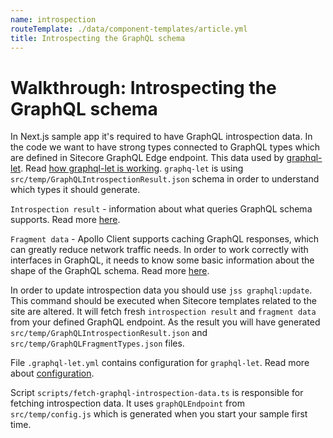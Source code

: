 ```yaml
---
name: introspection
routeTemplate: ./data/component-templates/article.yml
title: Introspecting the GraphQL schema
---
```

# Walkthrough: Introspecting the GraphQL schema

In Next.js sample app it's required to have GraphQL introspection data. In the code we want to have strong types connected to GraphQL types which are defined in Sitecore GraphQL Edge endpoint. This data used by [graphql-let](https://github.com/piglovesyou/graphql-let). Read [how graphql-let is working](https://github.com/piglovesyou/graphql-let#how-it-works).
`graphq-let` is using `src/temp/GraphQLIntrospectionResult.json` schema in order to understand which types it should generate.

`Introspection result` - information about what queries GraphQL schema supports. Read more [here](https://graphql.org/learn/introspection).

`Fragment data` - Apollo Client supports caching GraphQL responses, which can greatly reduce network traffic needs. In order to work correctly with interfaces in GraphQL, it needs to know some basic information about the shape of the GraphQL schema. Read more [here](https://www.apollographql.com/docs/react/advanced/fragments.html#fragment-matcher).

In order to update introspection data you should use `jss graphql:update`. This command should be executed when Sitecore templates related to the site are altered. It will fetch fresh `introspection result` and `fragment data` from your defined GraphQL endpoint. As the result you will have generated `src/temp/GraphQLIntrospectionResult.json` and `src/temp/GraphQLFragmentTypes.json` files.

File `.graphql-let.yml` contains configuration for `graphql-let`. Read more about [configuration](https://github.com/piglovesyou/graphql-let#configuration-is-compatible-with-codegenyml-except).

Script `scripts/fetch-graphql-introspection-data.ts` is responsible for fetching introspection data. It uses `graphQLEndpoint` from `src/temp/config.js` which is generated when you start your sample first time.